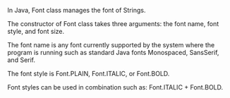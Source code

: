 In Java, Font class manages the font of Strings. 

The constructor of Font class takes three arguments: the font name, font style, and font size. 

The font name is any font currently supported by the system where the program is running such as standard Java fonts Monospaced, SansSerif, and Serif.

The font style is Font.PLAIN, Font.ITALIC, or Font.BOLD. 

Font styles can be used in combination such as: Font.ITALIC + Font.BOLD.